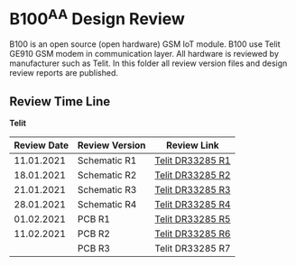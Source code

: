# B100<sup>AA</sup> Design Review

B100 is an open source (open hardware) GSM IoT module. B100 use Telit GE910 GSM modem in communication layer. All hardware is reviewed by manufacturer such as Telit. In this folder all review version files and design review reports are published.

## Review Time Line

**Telit**

| Review Date | Review Version | Review Link      |
|-------------|----------------|------------------|
| 11.01.2021  | Schematic R1   | [Telit DR33285 R1](https://github.com/akkoyun/B100/blob/01.00.00/%5BAA%5D/Design%20Review/Telit/Review%201/Design%20Review/DR33285%20v1.pdf) |
| 18.01.2021  | Schematic R2   | [Telit DR33285 R2](https://github.com/akkoyun/B100/blob/01.00.00/%5BAA%5D/Design%20Review/Telit/Review%202/Design%20Review/DR33285%20v2.pdf) |
| 21.01.2021  | Schematic R3   | [Telit DR33285 R3](https://github.com/akkoyun/B100/blob/01.00.00/%5BAA%5D/Design%20Review/Telit/Review%203/Design%20Review/DR33285%20v3.pdf) |
| 28.01.2021  | Schematic R4   | [Telit DR33285 R4](https://github.com/akkoyun/B100/blob/01.00.00/%5BAA%5D/Design%20Review/Telit/Review%204/Design%20Review/DR33285%20v4.pdf) |
| 01.02.2021  | PCB R1         | [Telit DR33285 R5](https://github.com/akkoyun/B100/blob/01.00.00/%5BAA%5D/Design%20Review/Telit/Review%205/Design%20Review/DR33285%20v5.pdf) |
| 11.02.2021  | PCB R2         | [Telit DR33285 R6](https://github.com/akkoyun/B100/blob/01.00.00/%5BAA%5D/Design%20Review/Telit/Review%206/Design%20Review/DR33285%20v6.pdf) |
|             | PCB R3         | Telit DR33285 R7 |
